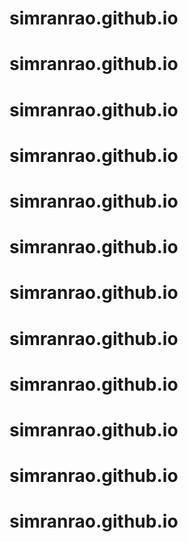 # simranrao.github.io
# simranrao.github.io
# simranrao.github.io
# simranrao.github.io
# simranrao.github.io
# simranrao.github.io
# simranrao.github.io
# simranrao.github.io
# simranrao.github.io
# simranrao.github.io
# simranrao.github.io
# simranrao.github.io

